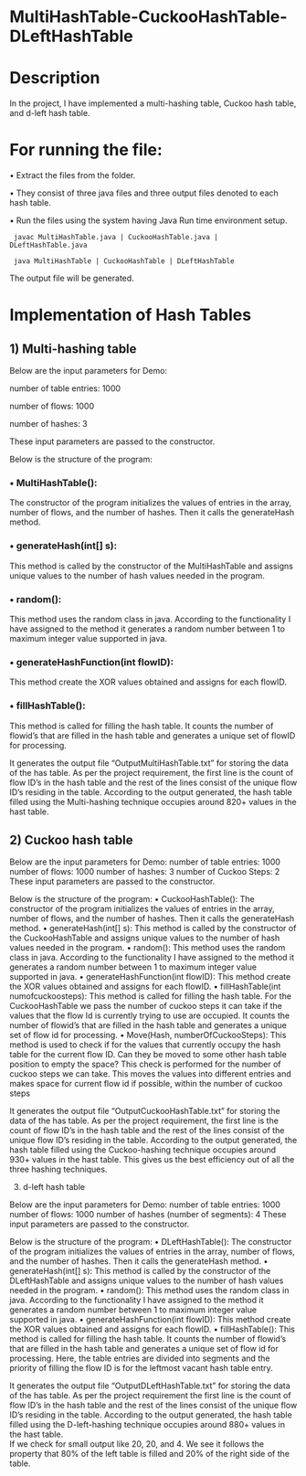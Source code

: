 # MultiHashTable-CuckooHashTable-DLeftHashTable

# Description
In the project, I have implemented a multi-hashing table, Cuckoo hash table, and d-left hash table.

# For running the file:
•	Extract the files from the folder.


•	They consist of three java files and three output files denoted to each hash table.


•	Run the files using the system having Java Run time environment setup. 


     javac MultiHashTable.java | CuckooHashTable.java | DLeftHashTable.java
     
     java MultiHashTable | CuckooHashTable | DLeftHashTable
     
The output file will be generated.

# Implementation of Hash Tables

## 1)	Multi-hashing table

Below are the input parameters for Demo: 


number of table entries: 1000


number of flows: 1000


number of hashes: 3


These input parameters are passed to the constructor.

Below is the structure of the program:

### •	MultiHashTable(): 
The constructor of the program initializes the values of entries in the array, number of flows, and the number of hashes. Then it calls the generateHash method.

### •	generateHash(int[] s): 
This method is called by the constructor of the MultiHashTable and assigns unique values to the number of hash values needed in the program.

### •	random(): 
This method uses the random class in java. According to the functionality I have assigned to the method it generates a random number between 1 to maximum integer value supported in java.

### •	generateHashFunction(int flowID): 
This method create the XOR values obtained and assigns for each flowID.

### •	fillHashTable(): 
This method is called for filling the hash table. It counts the number of flowid’s that are filled in the hash table and generates a unique set of flowID for processing.

It generates the output file “OutputMultiHashTable.txt” for storing the data of the has table. As per the project requirement, the first line is the count of flow ID’s in the hash table and the rest of the lines consist of the unique flow ID’s residing in the table. 
According to the output generated, the hash table filled using the Multi-hashing technique occupies around 820+ values in the hast table.

## 2)	Cuckoo hash table

Below are the input parameters for Demo: 
number of table entries: 1000
number of flows: 1000
number of hashes: 3
number of Cuckoo Steps: 2
These input parameters are passed to the constructor.

Below is the structure of the program:
•	CuckooHashTable(): The constructor of the program initializes the values of entries in the array, number of flows, and the number of hashes. Then it calls the generateHash method.
•	generateHash(int[] s): This method is called by the constructor of the CuckooHashTable and assigns unique values to the number of hash values needed in the program.
•	random(): This method uses the random class in java. According to the functionality I have assigned to the method it generates a random number between 1 to maximum integer value supported in java.
•	generateHashFunction(int flowID): This method create the XOR values obtained and assigns for each flowID.
•	fillHashTable(int numofcuckoosteps): This method is called for filling the hash table. For the CuckooHashTable we pass the number of cuckoo steps it can take if the values that the flow Id is currently trying to use are occupied. It counts the number of flowid’s that are filled in the hash table and generates a unique set of flow id for processing.
•	Move(Hash, numberOfCuckooSteps): This method is used to check if for the values that currently occupy the hash table for the current flow ID. Can they be moved to some other hash table position to empty the space? This check is performed for the number of cuckoo steps we can take. This moves the values into different entries and makes space for current flow id if possible, within the number of cuckoo steps

It generates the output file “OutputCuckooHashTable.txt” for storing the data of the has table. As per the project requirement, the first line is the count of flow ID’s in the hash table and the rest of the lines consist of the unique flow ID’s residing in the table. 
According to the output generated, the hash table filled using the Cuckoo-hashing technique occupies around 930+ values in the hast table. This gives us the best efficiency out of all the three hashing techniques. 

3)	d-left hash table

Below are the input parameters for Demo: 
number of table entries: 1000
number of flows: 1000
number of hashes (number of segments): 4
These input parameters are passed to the constructor.

Below is the structure of the program:
•	DLeftHashTable(): The constructor of the program initializes the values of entries in the array, number of flows, and the number of hashes. Then it calls the generateHash method.
•	generateHash(int[] s): This method is called by the constructor of the DLeftHashTable and assigns unique values to the number of hash values needed in the program.
•	random(): This method uses the random class in java. According to the functionality I have assigned to the method it generates a random number between 1 to maximum integer value supported in java.
•	generateHashFunction(int flowID): This method create the XOR values obtained and assigns for each flowID.
•	fillHashTable(): This method is called for filling the hash table. It counts the number of flowid’s that are filled in the hash table and generates a unique set of flow id for processing. Here, the table entries are divided into segments and the priority of filling the flow ID is for the leftmost vacant hash table entry.

It generates the output file “OutputDLeftHashTable.txt” for storing the data of the has table. As per the project requirement the first line is the count of flow ID’s in the hash table and the rest of the lines consist of the unique flow ID’s residing in the table. 
According to the output generated, the hash table filled using the D-left-hashing technique occupies around 880+ values in the hast table.  
If we check for small output like 20, 20, and 4. We see it follows the property that 80% of the left table is filled and 20% of the right side of the table.

